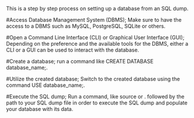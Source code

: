 This is a step by step process on setting up  a database from an SQL dump.

#Access  Database Management System (DBMS); Make sure to have the access to a DBMS such as MySQL, PostgreSQL, SQLite or others.

#Open a Command Line Interface (CLI) or Graphical User Interface (GUI); Depending on the  preference and the available tools for the DBMS, either a CLI or a GUI can be used  to interact with the database.

#Create a database;  run a command like CREATE DATABASE database_name;.

#Utilize the created database; Switch to the created database using the command USE database_name;.

#Execute the SQL dump; Run a command, like source or \. followed by the path to your SQL dump file in order to execute the SQL dump and populate your database with its data.
